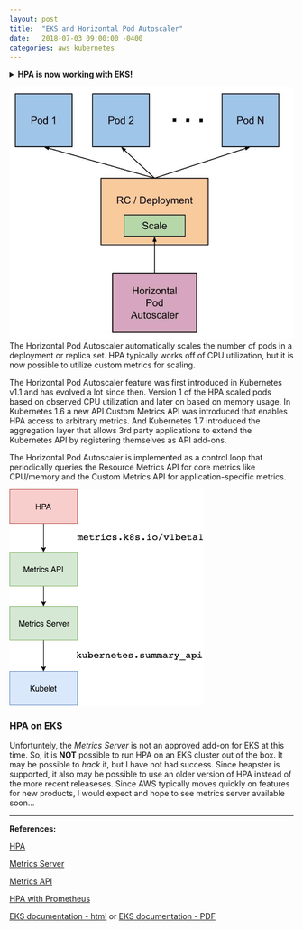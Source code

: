 ```yaml
---
layout: post
title:  "EKS and Horizontal Pod Autoscaler"
date:   2018-07-03 09:00:00 -0400
categories: aws kubernetes
---
```

<details>
<summary><strong>HPA is now working with EKS!</strong></summary>
On August 31, 2018 - according to this <a href="https://aws.amazon.com/blogs/opensource/horizontal-pod-autoscaling-eks/">blog</a> HPA is now working with EKS. I have tested it, and it is indeed true.  However, you must manually install the metrics-server, which is a bit of a bummer.  However, just follow these <a href="https://github.com/kubernetes-incubator/metrics-server">instructions</a>, and you will be able to auto-scale with the best of them.  

Follow the <a href="https://kubernetes.io/docs/tasks/run-application/horizontal-pod-autoscale-walkthrough/">kubernetes tutorial</a> to test out HPA.

<img src="/images/hpa-diagram-2.jpg" alt="diagram">

Go AWS!
</details>

![Horizontal Pod Autoscaler](/images/autoscaler_kubernetes.jpg)
The Horizontal Pod Autoscaler automatically scales the number of pods in a deployment or replica set. HPA typically works off of CPU utilization, but it is now possible to utilize custom metrics for scaling.

The Horizontal Pod Autoscaler feature was first introduced in Kubernetes v1.1 and has evolved a lot since then. Version 1 of the HPA scaled pods based on observed CPU utilization and later on based on memory usage. In Kubernetes 1.6 a new API Custom Metrics API was introduced that enables HPA access to arbitrary metrics. And Kubernetes 1.7 introduced the aggregation layer that allows 3rd party applications to extend the Kubernetes API by registering themselves as API add-ons. 

The Horizontal Pod Autoscaler is implemented as a control loop that periodically queries the Resource Metrics API for core metrics like CPU/memory and the Custom Metrics API for application-specific metrics.

![HPA control loop](/images/k8s-hpa-ms.png)

### HPA on EKS
Unfortuntely, the *Metrics Server* is not an approved add-on for EKS at this time. So, it is **NOT** possible to run HPA on an EKS cluster out of the box.  It may be possible to *hack* it, but I have not had success.  Since heapster is supported, it also may be possible to use an older version of HPA instead of the more recent releaseses. Since AWS typically moves quickly on features for new products, I would expect and hope to see metrics server available soon...

___
**References:**

[HPA](https://kubernetes.io/docs/tasks/run-application/horizontal-pod-autoscale/)

[Metrics Server](https://blog.freshtracks.io/what-is-the-the-new-kubernetes-metrics-server-849c16aa01f4)

[Metrics API](https://blog.jetstack.io/blog/resource-and-custom-metrics-hpa-v2/)

[HPA with Prometheus](https://github.com/stefanprodan/k8s-prom-hpa)

[EKS documentation - html](https://docs.aws.amazon.com/eks/latest/userguide/what-is-eks.html) or
 [EKS documentation - PDF](https://docs.aws.amazon.com/eks/latest/userguide/eks-ug.pdf)

